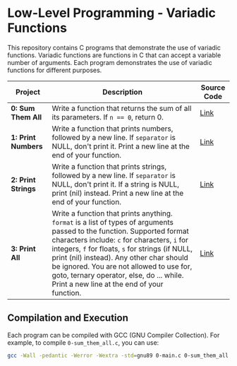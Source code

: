 # Low-Level Programming - Variadic Functions

This repository contains C programs that demonstrate the use of variadic functions. Variadic functions are functions in C that can accept a variable number of arguments. Each program demonstrates the use of variadic functions for different purposes.

| Project | Description | Source Code |
|---------|-------------|-------------|
| **0: Sum Them All** | Write a function that returns the sum of all its parameters. If `n == 0`, return 0. | [Link](./0-sum_them_all.c) |
| **1: Print Numbers** | Write a function that prints numbers, followed by a new line. If `separator` is NULL, don't print it. Print a new line at the end of your function. | [Link](./1-print_numbers.c) |
| **2: Print Strings** | Write a function that prints strings, followed by a new line. If `separator` is NULL, don't print it. If a string is NULL, print (nil) instead. Print a new line at the end of your function. | [Link](./2-print_strings.c) |
| **3: Print All** | Write a function that prints anything. `format` is a list of types of arguments passed to the function. Supported format characters include: `c` for characters, `i` for integers, `f` for floats, `s` for strings (if NULL, print (nil) instead). Any other char should be ignored. You are not allowed to use for, goto, ternary operator, else, do ... while. Print a new line at the end of your function. | [Link](./3-print_all.c) |

## Compilation and Execution

Each program can be compiled with GCC (GNU Compiler Collection). For example, to compile `0-sum_them_all.c`, you can use:

```bash
gcc -Wall -pedantic -Werror -Wextra -std=gnu89 0-main.c 0-sum_them_all.c -o a
